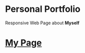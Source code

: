# Personal Portfolio
Responsive Web Page about <b>Myself</b>

# <a href="https://cembolat.github.io/freeCodeCamp-Web-Dev-Projects/">My Page</a>
